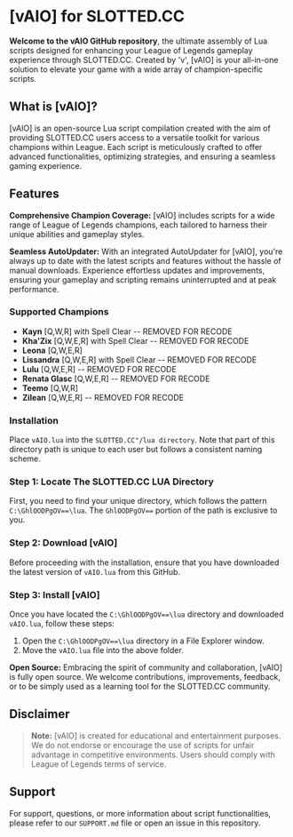 # [vAIO] for SLOTTED.CC

**Welcome to the vAIO GitHub repository**, the ultimate assembly of Lua scripts designed for enhancing your League of Legends gameplay experience through SLOTTED.CC. Created by 'v', [vAIO] is your all-in-one solution to elevate your game with a wide array of champion-specific scripts.

## What is [vAIO]?

[vAIO] is an open-source Lua script compilation created with the aim of providing SLOTTED.CC users access to a versatile toolkit for various champions within League. Each script is meticulously crafted to offer advanced functionalities, optimizing strategies, and ensuring a seamless gaming experience.

## Features

**Comprehensive Champion Coverage:** [vAIO] includes scripts for a wide range of League of Legends champions, each tailored to harness their unique abilities and gameplay styles.

**Seamless AutoUpdater:** With an integrated AutoUpdater for [vAIO], you're always up to date with the latest scripts and features without the hassle of manual downloads. Experience effortless updates and improvements, ensuring your gameplay and scripting remains uninterrupted and at peak performance.

### Supported Champions

- **Kayn** [Q,W,R] with Spell Clear -- REMOVED FOR RECODE
- **Kha'Zix** [Q,W,E,R] with Spell Clear -- REMOVED FOR RECODE
- **Leona** [Q,W,E,R]
- **Lissandra** [Q,W,E,R] with Spell Clear -- REMOVED FOR RECODE
- **Lulu** [Q,W,E,R] -- REMOVED FOR RECODE
- **Renata Glasc** [Q,W,E,R] -- REMOVED FOR RECODE
- **Teemo** [Q,W,R]
- **Zilean** [Q,W,E,R] -- REMOVED FOR RECODE

### Installation

Place `vAIO.lua` into the `SLOTTED.CC"/lua directory`. Note that part of this directory path is unique to each user but follows a consistent naming scheme.

### Step 1: Locate The SLOTTED.CC LUA Directory
First, you need to find your unique directory, which follows the pattern `C:\GhlOODPgOV==\lua`. The `GhlOODPgOV==` portion of the path is exclusive to you.

### Step 2: Download [vAIO]
Before proceeding with the installation, ensure that you have downloaded the latest version of `vAIO.lua` from this GitHub.

### Step 3: Install [vAIO]
Once you have located the `C:\GhlOODPgOV==\lua` directory and downloaded `vAIO.lua`, follow these steps:

1. Open the `C:\GhlOODPgOV==\lua` directory in a File Explorer window.
3. Move the `vAIO.lua` file into the above folder.


**Open Source:** Embracing the spirit of community and collaboration, [vAIO] is fully open source. We welcome contributions, improvements, feedback, or to be simply used as a learning tool for the SLOTTED.CC community.

## Disclaimer

> **Note:** [vAIO] is created for educational and entertainment purposes. We do not endorse or encourage the use of scripts for unfair advantage in competitive environments. Users should comply with League of Legends terms of service.

## Support

For support, questions, or more information about script functionalities, please refer to our `SUPPORT.md` file or open an issue in this repository.
